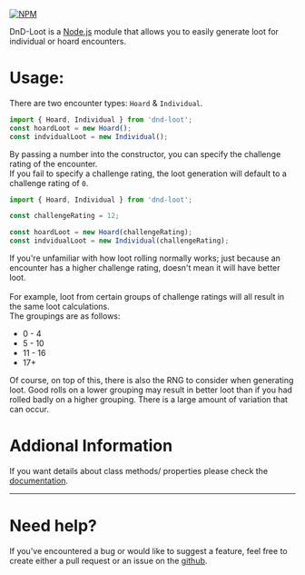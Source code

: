 [![NPM](https://nodei.co/npm/dnd-loot.png?downloads=true&downloadRank=true&stars=true)](https://nodei.co/npm/dnd-loot/)

DnD-Loot is a [Node.js](https://nodejs.org) module that allows you to easily generate loot for individual or hoard encounters.<br>

# **Usage:**
There are two encounter types: `Hoard` & `Individual`.<br>
```js
import { Hoard, Individual } from 'dnd-loot';
const hoardLoot = new Hoard();
const indvidualLoot = new Individual();
```
By passing a number into the constructor, you can specify the challenge rating of the encounter.<br>
If you fail to specify a challenge rating, the loot generation will default to a challenge rating of `0`.<br>
```js
import { Hoard, Individual } from 'dnd-loot';

const challengeRating = 12;

const hoardLoot = new Hoard(challengeRating);
const indvidualLoot = new Individual(challengeRating);
```
If you're unfamiliar with how loot rolling normally works; just because an encounter has a higher challenge rating, doesn't mean it will have better loot.<br>
<br>
For example, loot from certain groups of challenge ratings will all result in the same loot calculations.<br>
The groupings are as follows:<br>
- 0 - 4
- 5 - 10
- 11 - 16
- 17+

Of course, on top of this, there is also the RNG to consider when generating loot. Good rolls on a lower grouping may result in better loot than if you had rolled badly on a higher grouping. There is a large amount of variation that can occur.

# Addional Information
If you want details about class methods/ properties please check the [documentation](https://projects.multarix.com/project/loot/).<br>

---


# **Need help?**
If you've encountered a bug or would like to suggest a feature, feel free to create either a pull request or an issue on the [github](https://github.com/Multarix/dnd-loot).
